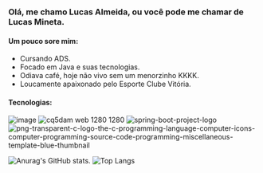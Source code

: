 ### Olá, me chamo Lucas Almeida, ou você pode me chamar de Lucas Mineta.                                 
                                                                                                    
#### Um pouco sore mim:
- Cursando ADS.
- Focado em Java e suas tecnologias.
- Odiava café, hoje não vivo sem um menorzinho KKKK.
- Loucamente apaixonado pelo Esporte Clube Vitória.





#### Tecnologias:
![image](https://github.com/Orinfini/Orinfini/assets/55465655/69015c8b-83ec-48c0-aa4a-943bb25b8557) ![cq5dam web 1280 1280](https://github.com/Orinfini/Orinfini/assets/55465655/23a240d3-c02f-4ac7-a09c-0e59c5d78cef) ![spring-boot-project-logo](https://github.com/Orinfini/Orinfini/assets/55465655/a6e34857-1a48-4625-9885-f2582fdb1e1c)![png-transparent-c-logo-the-c-programming-language-computer-icons-computer-programming-source-code-programming-miscellaneous-template-blue-thumbnail](https://github.com/Orinfini/Orinfini/assets/55465655/2da2e500-9b2a-4437-96ec-ac895dc20135)


![Anurag's GitHub stats](https://github-readme-stats.vercel.app/api?username=Orinfini&show_icons=true&theme=radical).        ![Top Langs](https://github-readme-stats.vercel.app/api/top-langs/?username=Orinfini&theme=radical&layout=compact)


<!--

**Orinfini/Orinfini** is a ✨ _special_ ✨ repository because its `README.md` (this file) appears on your GitHub profile.

Here are some ideas to get you started:

- 🔭 I’m currently working on ...
- 🌱 I’m currently learning ...
- 👯 I’m looking to collaborate on ...
- 🤔 I’m looking for help with ...
- 💬 Ask me about ...
- 📫 How to reach me: ...
- 😄 Pronouns: ...
- ⚡ Fun fact: ...
-->

